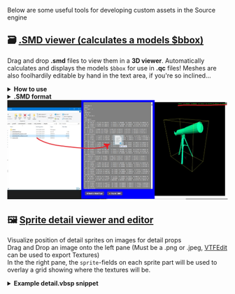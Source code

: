 Below are some useful tools for developing custom assets in the Source engine
## 🗃 [.SMD viewer (calculates a models $bbox)](https://vitaplex.github.io/SourceUtils-Pages/smdviewer.html)
Drag and drop **.smd** files to view them in a **3D viewer**. Automatically calculates and displays the models `$bbox` for use in **.qc** files!
Meshes are also foolhardily editable by hand in the text area, if you're so inclined...
<details>
  <summary><strong>How to use</strong></summary>
    <h3>Basic usage</h3>
    <li>Drag & Drop files from your computer onto the page to view them </li>
    <li>Select multiple files from your computer and drag them all onto the page to open several .smd's at the same time! They will appear as one collective mesh.</li>
    <ul><li>Note that uploading alot of complex mesh data will slow down your browser</li></ul>
    <li>Gaze at your model, edit it or copy the value of <code>$bbox</code> (probably the only useful thing here). <code>$bbox</code> will take into account the size of all your meshes multiple .smd files were opened </li>
    <p>When a .smd is opened, it wil appear as a green, untextured version of your mesh. The yellow wireframe box around it is the models calculated bounding box (<code>$bbox</code>). This will be displayed in the top-right section of your screen</p>
    <h3>3D View Controls</h3>
    <li> <strong>Left-click + drag:</strong> Rotate view</li>
    <li> <strong>Right-click + drag:</strong> Pan view</li>
    <li> <strong>Scroll:</strong> Zoom</li>
    <li> <strong>Mouse3 + Pan up/down:</strong> Zoom in/out fast</li>
</details>
<details>
  <summary><strong>.SMD format</strong></summary>
    <p>The second, third and fourth number in each line is the XYZ position of a single vertex. Modifying these values will manipulate the mesh on the screen</p>
    <a target="_blank" href="https://developer.valvesoftware.com/wiki/SMD#Triangles">SMD format - Valve Developer Community</a>
    <h3>About</h3>
    <pre>0 [PosX] [PosY] [PosZ] [NormX] [NormY] [NormZ] [U] [V] [links] [Bone ID] [Weight] [...</pre>
    <h3>Example</h3>
    <pre>
triangles
  Material
  0     1     1     2     0     1     0     0     0
  0    -1    -1     2     0     0     1     0     0
  0     1    -1     2     0     0     1     0     0
    </pre>
</details>
<img src="media/smdviewer.jpg">

## 🖼 [Sprite detail viewer and editor](https://vitaplex.github.io/SourceUtils-Pages/spriteboundaryvisualizer.html)
Visualize position of detail sprites on images for detail props   
Drag and Drop an image onto the left pane (Must be a .png or .jpeg, [VTFEdit](https://nemstools.github.io/pages/VTFLib-Download.html) can be used to export Textures)  
In the the right pane, the `sprite`-fields on each sprite part will be used to overlay a grid showing where the textures will be.

<details>
  <summary><strong>Example detail.vbsp snippet</strong></summary>
  <pre>custom_forest_floor_01
{
    density 1600
    GrassTex
    {
        alpha 0
        RoseFlower
        {
            sprite "0 0 83 128 512"
            spritesize "0.5 0.05 7 13"
        }
        FernShrub
        {
            sprite "120 0 136 256 512"
            spritesize "0.5 0.05 17 28"
        }
        GrassTuft
        {
            sprite "0 199 120 57 512"
            spritesize "0.5 0 20 10"
        }
        PinkFlower
        {
            sprite "83 0 38 128 512"
            spritesize "0.5 0 6 18"
        }
        LushShrub
        {
            sprite "256 128 172 128 512"
            spritesize "0.5 0 32 21"
        }
    }
}
</pre>

</details>
